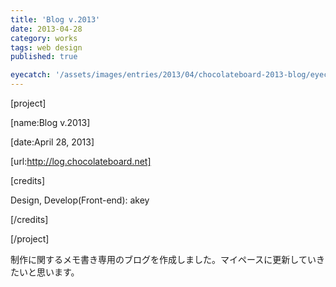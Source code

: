 ```yaml
---
title: 'Blog v.2013'
date: 2013-04-28
category: works
tags: web design
published: true

eyecatch: '/assets/images/entries/2013/04/chocolateboard-2013-blog/eyecatch.png'
---
```


[project]

[name:Blog v.2013]

[date:April 28, 2013]

[url:http://log.chocolateboard.net]

[credits]

Design, Develop(Front-end): akey  

[/credits]

[/project]

制作に関するメモ書き専用のブログを作成しました。マイペースに更新していきたいと思います。
